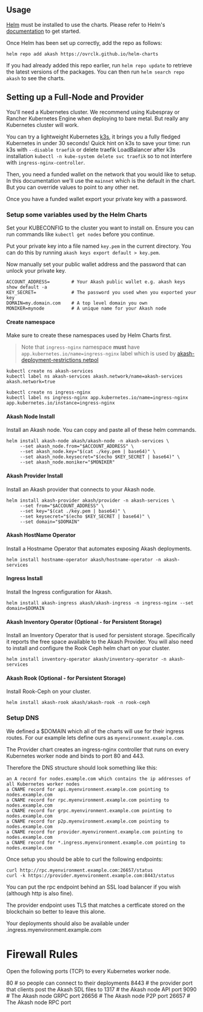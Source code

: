 ## Usage

[Helm](https://helm.sh) must be installed to use the charts. Please refer to
Helm's [documentation](https://helm.sh/docs) to get started.

Once Helm has been set up correctly, add the repo as follows:

```
helm repo add akash https://ovrclk.github.io/helm-charts
```

If you had already added this repo earlier, run `helm repo update` to retrieve
the latest versions of the packages. You can then run `helm search repo akash` to see the charts.

## Setting up a Full-Node and Provider

You'll need a Kubernetes cluster. We recommend using Kubespray or Rancher Kubernetes Engine when deploying to bare metal. But really any Kubernetes cluster will work.

You can try a lightweight Kubernetes [k3s](https://k3s.io/), it brings you a fully fledged Kubernetes in under 30 seconds! Quick hint on k3s to save your time: run k3s with `--disable traefik` or delete traefik LoadBalancer after k3s installation `kubectl -n kube-system delete svc traefik` so to not interfere with `ingress-nginx-controller`.

Then, you need a funded wallet on the network that you would like to setup. In this documentation we'll use the `mainnet` which is the default in the chart. But you can override values to point to any other net.

Once you have a funded wallet export your private key with a password.

### Setup some variables used by the Helm Charts

Set your KUBECONFIG to the cluster you want to install on. Ensure you can run commands like `kubectl get nodes` before you continue.

Put your private key into a file named `key.pem` in the current directory. You can do this by running `akash keys export default > key.pem`.

Now manually set your public wallet address and the password that can unlock your private key.

```
ACCOUNT_ADDRESS=        # Your Akash public wallet e.g. akash keys show default -a
KEY_SECRET=             # The password you used when you exported your key
DOMAIN=my.domain.com    # A top level domain you own
MONIKER=mynode          # A unique name for your Akash node
```

#### Create namespace

Make sure to create these namespaces used by Helm Charts first.

> Note that `ingress-nginx` namespace **must** have `app.kubernetes.io/name=ingress-nginx` label which is used by [akash-deployment-restrictions netpol](https://github.com/ovrclk/akash/blob/4a188686a68b3f7fbdc51b14dd8bff4b6689d94e/provider/cluster/kube/builder/netpol.go#L73)

```
kubectl create ns akash-services
kubectl label ns akash-services akash.network/name=akash-services akash.network=true

kubectl create ns ingress-nginx
kubectl label ns ingress-nginx app.kubernetes.io/name=ingress-nginx app.kubernetes.io/instance=ingress-nginx
```


#### Akash Node Install

Install an Akash node. You can copy and paste all of these helm commands.

```
helm install akash-node akash/akash-node -n akash-services \
     --set akash_node.from="$ACCOUNT_ADDRESS" \
     --set akash_node.key="$(cat ./key.pem | base64)" \
     --set akash_node.keysecret="$(echo $KEY_SECRET | base64)" \
     --set akash_node.moniker="$MONIKER"
```

#### Akash Provider Install

Install an Akash provider that connects to your Akash node.

```
helm install akash-provider akash/provider -n akash-services \
     --set from="$ACCOUNT_ADDRESS" \
     --set key="$(cat ./key.pem | base64)" \
     --set keysecret="$(echo $KEY_SECRET | base64)" \
     --set domain="$DOMAIN"
```

#### Akash HostName Operator

Install a Hostname Operator that automates exposing Akash deployments.

```
helm install hostname-operator akash/hostname-operator -n akash-services
```

#### Ingress Install

Install the Ingress configuration for Akash.

```
helm install akash-ingress akash/akash-ingress -n ingress-nginx --set domain=$DOMAIN
```

#### Akash Inventory Operator (Optional - for Persistent Storage)

Install an Inventory Operator that is used for persistent storage. Specifically it reports the free space available to the Akash Provider. You will also need to install and configure the Rook Ceph helm chart on your cluster.

```
helm install inventory-operator akash/inventory-operator -n akash-services
```

#### Akash Rook (Optional - for Persistent Storage)

Install Rook-Ceph on your cluster.

```
helm install akash-rook akash/akash-rook -n rook-ceph
```

### Setup DNS

We defined a $DOMAIN which all of the charts will use for their ingress routes. For our example lets define ours as `myenvironment.example.com`.

The Provider chart creates an ingress-nginx controller that runs on every Kubernetes worker node and binds to port 80 and 443.

Therefore the DNS structure should look something like this:

```
an A record for nodes.example.com which contains the ip addresses of all Kubernetes worker nodes
a CNAME record for api.myenvironment.example.com pointing to nodes.example.com
a CNAME record for rpc.myenvironment.example.com pointing to nodes.example.com
a CNAME record for grpc.myenvironment.example.com pointing to nodes.example.com
a CNAME record for p2p.myenvironment.example.com pointing to nodes.example.com
a CNAME record for provider.myenvironment.example.com pointing to nodes.example.com
a CNAME record for *.ingress.myenvironment.example.com pointing to nodes.example.com
```

Once setup you should be able to curl the following endpoints:

```
curl http://rpc.myenvironment.example.com:26657/status
curl -k https://provider.myenvironment.example.com:8443/status
```

You can put the rpc endpoint behind an SSL load balancer if you wish (although http is also fine).

The provider endpoint uses TLS that matches a certficate stored on the blockchain so better to leave this alone.

Your deployments should also be available under <id>.ingress.myenvironment.example.com

# Firewall Rules

Open the following ports (TCP) to every Kubernetes worker node.

80 # so people can connect to their deployments
8443 # the provider port that clients post the Akash SDL files to
1317 # the Akash node API port
9090 # The Akash node GRPC port
26656 # The Akash node P2P port
26657 # The Akash node RPC port
